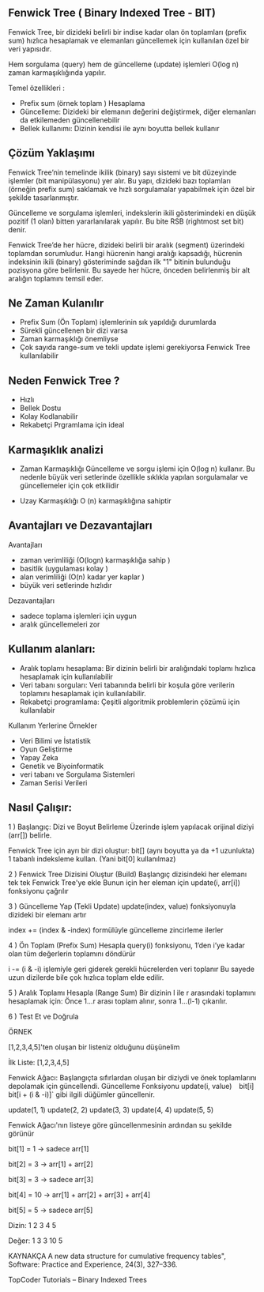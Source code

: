 
## Fenwick Tree ( Binary Indexed Tree - BIT)


Fenwick Tree, bir dizideki belirli bir indise kadar olan ön toplamları (prefix sum) hızlıca hesaplamak ve elemanları güncellemek için kullanılan özel bir veri yapısıdır.

Hem sorgulama (query) hem de güncelleme (update) işlemleri O(log n) zaman karmaşıklığında yapılır.  


Temel özellikleri :

- Prefix sum (örnek toplam ) Hesaplama  
- Güncelleme: Dizideki bir elemanın değerini değiştirmek, diğer elemanları da etkilemeden güncellenebilir
- Bellek kullanımı: Dizinin kendisi ile aynı boyutta bellek kullanır


## Çözüm Yaklaşımı 

Fenwick Tree’nin temelinde ikilik (binary) sayı sistemi ve bit düzeyinde işlemler (bit manipülasyonu) yer alır. Bu yapı, dizideki bazı toplamları (örneğin prefix sum) saklamak ve hızlı sorgulamalar yapabilmek için özel bir şekilde tasarlanmıştır.

Güncelleme ve sorgulama işlemleri, indekslerin ikili gösterimindeki en düşük pozitif (1 olan) bitten yararlanılarak yapılır. Bu bite RSB (rightmost set bit) denir.

Fenwick Tree’de her hücre, dizideki belirli bir aralık (segment) üzerindeki toplamdan sorumludur. Hangi hücrenin hangi aralığı kapsadığı, hücrenin indeksinin ikili (binary) gösteriminde sağdan ilk "1" bitinin bulunduğu pozisyona göre belirlenir. Bu sayede her hücre, önceden belirlenmiş bir alt aralığın toplamını temsil eder.



## Ne Zaman Kulanılır

- Prefix Sum (Ön Toplam) işlemlerinin sık yapıldığı durumlarda
- Sürekli güncellenen bir dizi varsa
- Zaman karmaşıklığı önemliyse
- Çok sayıda range-sum ve tekli update işlemi gerekiyorsa Fenwick Tree kullanılabilir


## Neden Fenwick Tree ?
- Hızlı
- Bellek Dostu 
- Kolay Kodlanabilir
- Rekabetçi Prgramlama için ideal 


## Karmaşıklık analizi

- Zaman Karmaşıklığı 
Güncelleme ve sorgu işlemi için O(log n) kullanır. Bu nedenle büyük veri setlerinde özellikle sıklıkla yapılan sorgulamalar ve güncellemeler için çok etkilidir

- Uzay Karmaşıklığı 
O (n) karmaşıklığına sahiptir 



## Avantajları ve Dezavantajları 

Avantajları
- zaman verimliliği (O(logn) karmaşıklığa sahip )
- basitlik (uygulaması kolay )
- alan verimliliği (O(n) kadar yer kaplar )
- büyük veri setlerinde hızlıdır  

Dezavantajları 
- sadece toplama işlemleri için uygun 
- aralık güncellemeleri zor 




## Kullanım alanları:
- Aralık toplamı hesaplama: Bir dizinin belirli bir aralığındaki toplamı hızlıca hesaplamak için kullanılabilir 
- Veri tabanı sorguları: Veri tabanında belirli bir koşula göre verilerin toplamını hesaplamak için kullanılabilir.
- Rekabetçi programlama: Çeşitli algoritmik problemlerin çözümü için kullanılabir


Kullanım Yerlerine Örnekler 
- Veri Bilimi ve İstatistik
- Oyun Geliştirme
- Yapay Zeka
- Genetik ve Biyoinformatik 
- veri tabanı ve Sorgulama Sistemleri
- Zaman Serisi Verileri


## Nasıl Çalışır:

  1 ) Başlangıç: Dizi ve Boyut Belirleme
  Üzerinde işlem yapılacak orijinal diziyi (arr[]) belirle.

  Fenwick Tree için ayrı bir dizi oluştur: bit[] (aynı boyutta ya da +1 uzunlukta)
  1 tabanlı indeksleme kullan. (Yani bit[0] kullanılmaz)

  2 ) Fenwick Tree Dizisini Oluştur (Build)
  Başlangıç dizisindeki her elemanı tek tek Fenwick Tree'ye ekle
  Bunun için her eleman için update(i, arr[i]) fonksiyonu çağrılır

  3 ) Güncelleme Yap (Tekli Update)
  update(index, value) fonksiyonuyla dizideki bir elemanı artır

  index += (index & -index) formülüyle güncelleme zincirleme ilerler

  4 ) Ön Toplam (Prefix Sum) Hesapla
  query(i) fonksiyonu, 1’den i’ye kadar olan tüm değerlerin toplamını döndürür

  i -= (i & -i) işlemiyle geri giderek gerekli hücrelerden veri toplanır
  Bu sayede uzun dizilerde bile çok hızlıca toplam elde edilir.

  5 ) Aralık Toplamı Hesapla (Range Sum)
  Bir dizinin l ile r arasındaki toplamını hesaplamak için:
  Önce 1...r arası toplam alınır, sonra 1...(l-1) çıkarılır.

  6 ) Test Et ve Doğrula






ÖRNEK

[1,2,3,4,5]'ten oluşan bir listeniz olduğunu düşünelim

İlk Liste: 
[1,2,3,4,5]

Fenwick Ağacı: Başlangıçta sıfırlardan oluşan bir diziydi ve önek toplamlarını depolamak için güncellendi.
Güncelleme Fonksiyonu
update(i, value)`  `bit[i]`  `bit[i + (i & -i)]` gibi ilgili düğümler güncellenir.

update(1, 1)
update(2, 2)
update(3, 3)
update(4, 4)
update(5, 5)


Fenwick Ağacı'nın listeye göre güncellenmesinin ardından su şekilde görünür


bit[1] = 1 → sadece arr[1]

bit[2] = 3 → arr[1] + arr[2]

bit[3] = 3 → sadece arr[3]

bit[4] = 10 → arr[1] + arr[2] + arr[3] + arr[4]

bit[5] = 5 → sadece arr[5] 

Dizin:  1 2 3 4 5

Değer:  1 3 3 10 5










KAYNAKÇA
A new data structure for cumulative frequency tables", Software: Practice and Experience, 24(3), 327–336.

TopCoder Tutorials – Binary Indexed Trees


